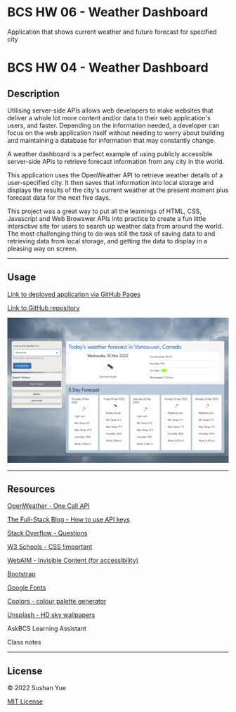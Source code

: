 # BCS HW 06 - Weather Dashboard
Application that shows current weather and future forecast for specified city


# BCS HW 04 - Weather Dashboard

## Description

Utilising server-side APIs allows web developers to make websites that deliver a whole lot more content and/or data to their web application's users, and faster. Depending on the information needed, a developer can focus on the web application itself without needing to worry about building and maintaining a database for information that may constantly change.

A weather dashboard is a perfect example of using publicly accessible server-side APIs to retrieve forecast information from any city in the world. 

This application uses the OpenWeather API to retrieve weather details of a user-specified city. It then saves that information into local storage and displays the results of the city's current weather at the present moment plus forecast data for the next five days.

This project was a great way to put all the learnings of HTML, CSS, Javascript and Web Browswer APIs into practice to create a fun little interactive site for users to search up weather data from around the world. The most challenging thing to do was still the task of saving data to and retrieving data from local storage, and getting the data to display in a pleasing way on screen.

---

## Usage

[Link to deployed application via GitHub Pages](https://atlantablack.github.io/HW06_Weather_Dashboard/)

[Link to GitHub repository](https://github.com/AtlantaBlack/HW06_Weather_Dashboard)

![Screenshot of Weather Dashboard](assets/images/screenshot-weather-dashboard.jpg?raw=true "Weather Dashboard screenshot")

---

## Resources

[OpenWeather - One Call API](https://openweathermap.org/api/one-call-api)

[The Full-Stack Blog - How to use API keys](https://coding-boot-camp.github.io/full-stack/apis/how-to-use-api-keys)

[Stack Overflow - Questions](https://stackoverflow.com/questions)

[W3 Schools - CSS !important](https://www.w3schools.com/css/css_important.asp)

[WebAIM - Invisible Content (for accessibility)](https://webaim.org/techniques/css/invisiblecontent/)

[Bootstrap](https://getbootstrap.com/)

[Google Fonts](https://fonts.google.com/)

[Coolors - colour palette generator](https://coolors.co/?home)

[Unsplash - HD sky wallpapers](https://unsplash.com/wallpapers/nature/sky)

AskBCS Learning Assistant

Class notes

---

## License

© 2022 Sushan Yue

[MIT License](/LICENSE.txt)